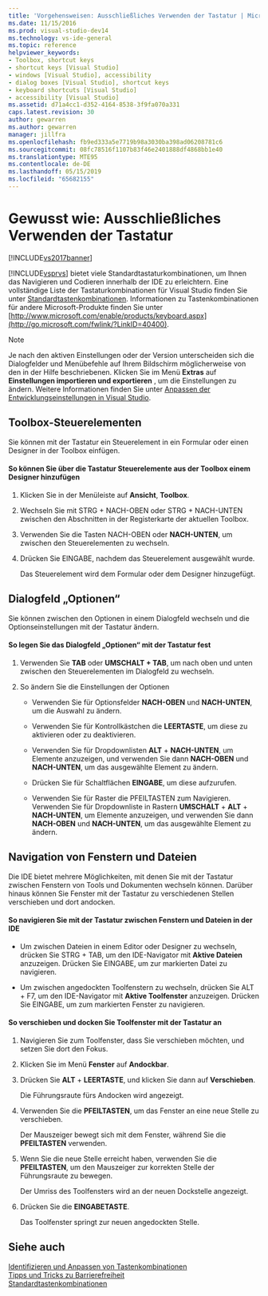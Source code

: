 ```yaml
---
title: 'Vorgehensweisen: Ausschließliches Verwenden der Tastatur | Microsoft-Dokumentation'
ms.date: 11/15/2016
ms.prod: visual-studio-dev14
ms.technology: vs-ide-general
ms.topic: reference
helpviewer_keywords:
- Toolbox, shortcut keys
- shortcut keys [Visual Studio]
- windows [Visual Studio], accessibility
- dialog boxes [Visual Studio], shortcut keys
- keyboard shortcuts [Visual Studio]
- accessibility [Visual Studio]
ms.assetid: d71a4cc1-d352-4164-8538-3f9fa070a331
caps.latest.revision: 30
author: gewarren
ms.author: gewarren
manager: jillfra
ms.openlocfilehash: fb9ed333a5e7719b98a3030ba398ad06208781c6
ms.sourcegitcommit: 08fc78516f1107b83f46e2401888df4868bb1e40
ms.translationtype: MTE95
ms.contentlocale: de-DE
ms.lasthandoff: 05/15/2019
ms.locfileid: "65682155"
---
```

# <a name="how-to-use-the-keyboard-exclusively"></a>Gewusst wie: Ausschließliches Verwenden der Tastatur
[!INCLUDE[vs2017banner](../../includes/vs2017banner.md)]

[!INCLUDE[vsprvs](../../includes/vsprvs-md.md)] bietet viele Standardtastaturkombinationen, um Ihnen das Navigieren und Codieren innerhalb der IDE zu erleichtern. Eine vollständige Liste der Tastaturkombinationen für Visual Studio finden Sie unter [Standardtastenkombinationen](../../ide/default-keyboard-shortcuts-in-visual-studio.md). Informationen zu Tastenkombinationen für andere Microsoft-Produkte finden Sie unter [http://www.microsoft.com/enable/products/keyboard.aspx](http://go.microsoft.com/fwlink/?LinkID=40400).  
  
> [!NOTE]
> Je nach den aktiven Einstellungen oder der Version unterscheiden sich die Dialogfelder und Menübefehle auf Ihrem Bildschirm möglicherweise von den in der Hilfe beschriebenen. Klicken Sie im Menü **Extras** auf **Einstellungen importieren und exportieren** , um die Einstellungen zu ändern. Weitere Informationen finden Sie unter [Anpassen der Entwicklungseinstellungen in Visual Studio](https://msdn.microsoft.com/22c4debb-4e31-47a8-8f19-16f328d7dcd3).  
  
## <a name="toolbox-controls"></a>Toolbox-Steuerelementen  
 Sie können mit der Tastatur ein Steuerelement in ein Formular oder einen Designer in der Toolbox einfügen.  
  
#### <a name="to-add-controls-from-the-toolbox-to-a-designer-from-the-keyboard"></a>So können Sie über die Tastatur Steuerelemente aus der Toolbox einem Designer hinzufügen  
  
1. Klicken Sie in der Menüleiste auf **Ansicht**, **Toolbox**.  
  
2. Wechseln Sie mit STRG + NACH-OBEN oder STRG + NACH-UNTEN zwischen den Abschnitten in der Registerkarte der aktuellen Toolbox.  
  
3. Verwenden Sie die Tasten NACH-OBEN oder **NACH-UNTEN**, um zwischen den Steuerelementen zu wechseln.  
  
4. Drücken Sie EINGABE, nachdem das Steuerelement ausgewählt wurde.  
  
   Das Steuerelement wird dem Formular oder dem Designer hinzugefügt.  
  
## <a name="dialog-box-options"></a>Dialogfeld „Optionen“  
 Sie können zwischen den Optionen in einem Dialogfeld wechseln und die Optionseinstellungen mit der Tastatur ändern.  
  
#### <a name="to-set-dialog-box-options-from-the-keyboard"></a>So legen Sie das Dialogfeld „Optionen“ mit der Tastatur fest  
  
1. Verwenden Sie **TAB** oder **UMSCHALT + TAB**, um nach oben und unten zwischen den Steuerelementen im Dialogfeld zu wechseln.  
  
2. So ändern Sie die Einstellungen der Optionen  
  
    - Verwenden Sie für Optionsfelder **NACH-OBEN** und **NACH-UNTEN**, um die Auswahl zu ändern.  
  
    - Verwenden Sie für Kontrollkästchen die **LEERTASTE**, um diese zu aktivieren oder zu deaktivieren.  
  
    - Verwenden Sie für Dropdownlisten **ALT** + **NACH-UNTEN**, um Elemente anzuzeigen, und verwenden Sie dann **NACH-OBEN** und **NACH-UNTEN**, um das ausgewählte Element zu ändern.  
  
    - Drücken Sie für Schaltflächen **EINGABE**, um diese aufzurufen.  
  
    - Verwenden Sie für Raster die PFEILTASTEN zum Navigieren. Verwenden Sie für Dropdownliste in Rastern **UMSCHALT** + **ALT** + **NACH-UNTEN**, um Elemente anzuzeigen, und verwenden Sie dann **NACH-OBEN** und **NACH-UNTEN**, um das ausgewählte Element zu ändern.  
  
## <a name="window-and-file-navigation"></a>Navigation von Fenstern und Dateien  
 Die IDE bietet mehrere Möglichkeiten, mit denen Sie mit der Tastatur zwischen Fenstern von Tools und Dokumenten wechseln können. Darüber hinaus können Sie Fenster mit der Tastatur zu verschiedenen Stellen verschieben und dort andocken.  
  
#### <a name="to-navigate-among-windows-and-files-in-the-ide-from-the-keyboard"></a>So navigieren Sie mit der Tastatur zwischen Fenstern und Dateien in der IDE  
  
- Um zwischen Dateien in einem Editor oder Designer zu wechseln, drücken Sie STRG + TAB, um den IDE-Navigator mit **Aktive Dateien** anzuzeigen. Drücken Sie EINGABE, um zur markierten Datei zu navigieren.  
  
- Um zwischen angedockten Toolfenstern zu wechseln, drücken Sie ALT + F7, um den IDE-Navigator mit **Aktive Toolfenster** anzuzeigen. Drücken Sie EINGABE, um zum markierten Fenster zu navigieren.  
  
#### <a name="to-move-and-dock-tool-windows-from-the-keyboard"></a>So verschieben und docken Sie Toolfenster mit der Tastatur an  
  
1. Navigieren Sie zum Toolfenster, dass Sie verschieben möchten, und setzen Sie dort den Fokus.  
  
2. Klicken Sie im Menü **Fenster** auf **Andockbar**.  
  
3. Drücken Sie **ALT** + **LEERTASTE**, und klicken Sie dann auf **Verschieben**.  
  
     Die Führungsraute fürs Andocken wird angezeigt.  
  
4. Verwenden Sie die **PFEILTASTEN**, um das Fenster an eine neue Stelle zu verschieben.  
  
     Der Mauszeiger bewegt sich mit dem Fenster, während Sie die **PFEILTASTEN** verwenden.  
  
5. Wenn Sie die neue Stelle erreicht haben, verwenden Sie die **PFEILTASTEN**, um den Mauszeiger zur korrekten Stelle der Führungsraute zu bewegen.  
  
     Der Umriss des Toolfensters wird an der neuen Dockstelle angezeigt.  
  
6. Drücken Sie die **EINGABETASTE**.  
  
     Das Toolfenster springt zur neuen angedockten Stelle.  
  
## <a name="see-also"></a>Siehe auch  
 [Identifizieren und Anpassen von Tastenkombinationen](../../ide/identifying-and-customizing-keyboard-shortcuts-in-visual-studio.md)   
 [Tipps und Tricks zu Barrierefreiheit](../../ide/reference/accessibility-tips-and-tricks.md)   
 [Standardtastenkombinationen](../../ide/default-keyboard-shortcuts-in-visual-studio.md)
